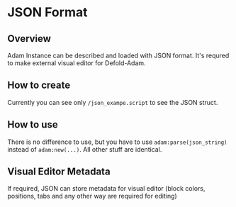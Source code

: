 # JSON Format

## Overview

Adam Instance can be described and loaded with JSON format. It's requred to make external visual editor for Defold-Adam.


## How to create

Currently you can see only `/json_exampe.script` to see the JSON struct.


## How to use

There is no difference to use, but you have to use `adam:parse(json_string)` instead of `adam:new(...)`. All other stuff are identical.


## Visual Editor Metadata

If required, JSON can store metadata for visual editor (block colors, positions, tabs and any other way are required for editing)
